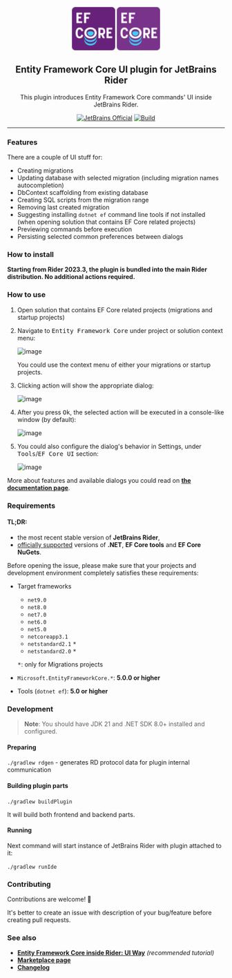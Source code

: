 <div align="center">
  <img alt="Logo" src="./img/logo.svg#gh-light-mode-only" width="100">
  <img alt="Logo" src="./img/logo-dark.svg#gh-dark-mode-only" width="100">
  <h2>Entity Framework Core UI plugin for JetBrains Rider</h2>

  This plugin introduces Entity Framework Core commands' UI inside JetBrains Rider.

  <a href="https://github.com/JetBrains"><img src="https://img.shields.io/badge/JetBrains-official-orange?logo=data%3Aimage%2Fsvg%2Bxml%3Bbase64%2CPHN2ZyBoZWlnaHQ9IjMyLjAwMDAxIiB2aWV3Qm94PSIwIDAgMzIgMzIuMDAwMDEiIHdpZHRoPSIzMiIgeG1sbnM9Imh0dHA6Ly93d3cudzMub3JnLzIwMDAvc3ZnIj48cGF0aCBkPSJtMCAwaDMydjMyLjAwMDAxaC0zMnoiLz48cGF0aCBkPSJtNCAyNi4wMDAwMWgxMnYyaC0xMnoiIGZpbGw9IiNmZmYiLz48L3N2Zz4%3D" alt="JetBrains Official"></a>
  <a href="https://github.com/seclerp/rider-efcore/actions/workflows/build.yml"><img src="https://img.shields.io/github/actions/workflow/status/JetBrains/rider-efcore/build.yml?logo=github" alt="Build"></a>
</div>

---

### Features

There are a couple of UI stuff for:
- Creating migrations
- Updating database with selected migration (including migration names autocompletion)
- DbContext scaffolding from existing database
- Creating SQL scripts from the migration range
- Removing last created migration
- Suggesting installing `dotnet ef` command line tools if not installed (when opening solution that contains EF Core related projects)
- Previewing commands before execution
- Persisting selected common preferences between dialogs

### How to install

**Starting from Rider 2023.3, the plugin is bundled into the main Rider distribution. No additional actions required.**

### How to use

1. Open solution that contains EF Core related projects (migrations and startup projects)
2. Navigate to <kbd>Entity Framework Core</kbd> under project or solution context menu:

   ![image](https://github.com/JetBrains/rider-efcore/assets/20597871/6356b447-b84d-45fb-b6a3-7babd9f95280)

   You could use the context menu of either your migrations or startup projects.
3. Clicking action will show the appropriate dialog:

   ![image](https://github.com/JetBrains/rider-efcore/assets/20597871/17d98128-f347-48e8-b30b-fb3d6c2fbb3a)

4. After you press <kbd>Ok</kbd>, the selected action will be executed in a console-like window (by default):

   ![image](https://github.com/JetBrains/rider-efcore/assets/20597871/e520fa69-3565-4487-9872-e19df9979b48)

5. You could also configure the dialog's behavior in Settings, under <kbd>Tools</kbd>/<kbd>EF Core UI</kbd> section:

   ![image](https://github.com/JetBrains/rider-efcore/assets/20597871/31a23fd1-c0ad-404d-9a58-4b839bbabe87)

More about features and available dialogs you could read on [**the documentation page**](https://www.jetbrains.com/help/rider/Visual_interface_for_EF_Core_commands.html).

### Requirements

#### TL;DR:
- the most recent stable version of **JetBrains Rider**,
- [officially supported](https://dotnet.microsoft.com/en-us/platform/support/policy/dotnet-core#lifecycle) versions of **.NET**, **EF Core tools** and **EF Core NuGets**.

Before opening the issue, please make sure that your projects and development environment completely satisfies these requirements:

- Target frameworks
  - `net9.0`
  - `net8.0`
  - `net7.0`
  - `net6.0`
  - `net5.0`
  - `netcoreapp3.1`
  - `netstandard2.1` <kbd>*</kbd>
  - `netstandard2.0` <kbd>*</kbd>

  <kbd>*</kbd>: only for Migrations projects

- `Microsoft.EntityFrameworkCore.*`: **5.0.0 or higher**

- Tools (`dotnet ef`): **5.0 or higher**

### Development

> **Note**: You should have JDK 21 and .NET SDK 8.0+ installed and configured.

#### Preparing

`./gradlew rdgen` - generates RD protocol data for plugin internal communication

#### Building plugin parts

`./gradlew buildPlugin`

It will build both frontend and backend parts.

#### Running

Next command will start instance of JetBrains Rider with plugin attached to it:

`./gradlew runIde`

### Contributing

Contributions are welcome! 🎉

It's better to create an issue with description of your bug/feature before creating pull requests.

### See also

- [**Entity Framework Core inside Rider: UI Way**](https://blog.jetbrains.com/dotnet/2022/01/31/entity-framework-core-inside-rider-ui-way/) _(recommended tutorial)_
- [**Marketplace page**](https://plugins.jetbrains.com/plugin/18147-entity-framework-core-ui)
- [**Changelog**](CHANGELOG.md)
